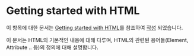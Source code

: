 # Getting started with HTML

이 항목에 대한 문서는 [Getting started with HTML](https://developer.mozilla.org/ko/docs/Learn/HTML/Introduction_to_HTML/Getting_started)를 참조하여 [작성](https://www.notion.so/HTML-HTML-b0dd621326c14531b51322b4ead1060c) 되었습니다.

이 문서는 HTML의 기본적인 내용에 대해 다루며, HTML의 관련된 용어들(Element, Attribute .. 등)의 정의에 대해 설명합니다.
